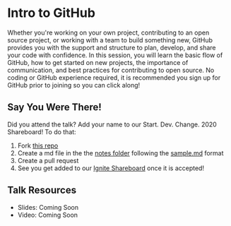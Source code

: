 # Intro to GitHub

Whether you're working on your own project, contributing to an open source project, or working with a team to build something new, GitHub provides you with the support and structure to plan, develop, and share your code with confidence. In this session, you will learn the basic flow of GitHub, how to get started on new projects, the importance of communication, and best practices for contributing to open source. No coding or GitHub experience required, it is recommended you sign up for GitHub prior to joining so you can click along!

## Say You Were There!

Did you attend the talk? Add your name to our Start. Dev. Change. 2020 Shareboard! To do that:
1. Fork [this repo](https://github.com/sguthals/talkswithdrg)
2. Create a md file in the the [notes folder](https://github.com/sguthals/talkswithdrg/tree/main/2020/start-dev-change/intro-to-github/notes) following the [sample.md](https://github.com/sguthals/talkswithdrg/blob/main/2020/start-dev-change/intro-to-github/notes/sample.md) format
3. Create a pull request
4. See you get added to our [Ignite Shareboard](https://github.com/sguthals/talkswithdrg/blob/main/2020/start-dev-change/intro-to-github/ignite-shareboard.md) once it is accepted!

## Talk Resources

- Slides: Coming Soon
- Video: Coming Soon
